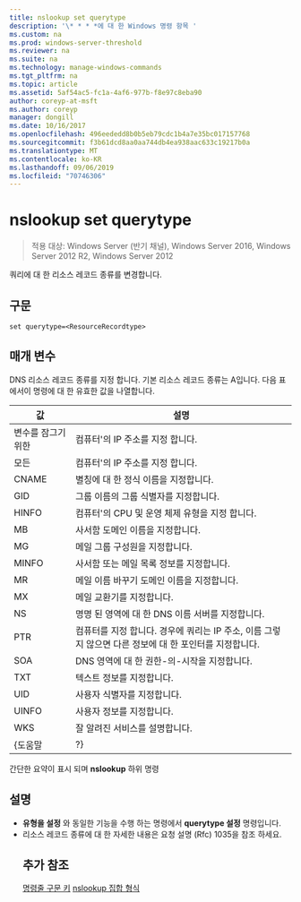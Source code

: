```yaml
---
title: nslookup set querytype
description: '\* * * *에 대 한 Windows 명령 항목 '
ms.custom: na
ms.prod: windows-server-threshold
ms.reviewer: na
ms.suite: na
ms.technology: manage-windows-commands
ms.tgt_pltfrm: na
ms.topic: article
ms.assetid: 5af54ac5-fc1a-4af6-977b-f8e97c8eba90
author: coreyp-at-msft
ms.author: coreyp
manager: dongill
ms.date: 10/16/2017
ms.openlocfilehash: 496eededd8b0b5eb79cdc1b4a7e35bc017157768
ms.sourcegitcommit: f3b61dcd8aa0aa744db4ea938aac633c19217b0a
ms.translationtype: MT
ms.contentlocale: ko-KR
ms.lasthandoff: 09/06/2019
ms.locfileid: "70746306"
---
```

# <a name="nslookup-set-querytype"></a>nslookup set querytype

>적용 대상: Windows Server (반기 채널), Windows Server 2016, Windows Server 2012 R2, Windows Server 2012

쿼리에 대 한 리소스 레코드 종류를 변경합니다.
## <a name="syntax"></a>구문
```
set querytype=<ResourceRecordtype>
```
## <a name="parameters"></a>매개 변수
<ResourceRecordtype>DNS 리소스 레코드 종류를 지정 합니다. 기본 리소스 레코드 종류는 A입니다. 다음 표에서이 명령에 대 한 유효한 값을 나열합니다.

| 값 |                                                   설명                                                   |
|-------|-----------------------------------------------------------------------------------------------------------------|
|   변수를 잠그기 위한   |                                      컴퓨터&#39;의 IP 주소를 지정 합니다.                                      |
|  모든  |                                     컴퓨터&#39;의 IP 주소를 지정 합니다.                                      |
| CNAME |                                    별칭에 대 한 정식 이름을 지정합니다.                                     |
|  GID  |                                  그룹 이름의 그룹 식별자를 지정합니다.                                  |
| HINFO |                          컴퓨터&#39;의 CPU 및 운영 체제 유형을 지정 합니다.                           |
|  MB   |                                        사서함 도메인 이름을 지정합니다.                                         |
|  MG   |                                         메일 그룹 구성원을 지정합니다.                                          |
| MINFO |                                   사서함 또는 메일 목록 정보를 지정합니다.                                   |
|  MR   |                                     메일 이름 바꾸기 도메인 이름을 지정합니다.                                      |
|  MX   |                                          메일 교환기를 지정합니다.                                          |
|  NS   |                                 명명 된 영역에 대 한 DNS 이름 서버를 지정합니다.                                 |
|  PTR  | 컴퓨터를 지정 합니다. 경우에 쿼리는 IP 주소, 이름 그렇지 않으면 다른 정보에 대 한 포인터를 지정합니다. |
|  SOA  |                                DNS 영역에 대 한 권한-의-시작을 지정합니다.                                 |
|  TXT  |                                         텍스트 정보를 지정합니다.                                         |
|  UID  |                                         사용자 식별자를 지정합니다.                                          |
| UINFO |                                         사용자 정보를 지정합니다.                                         |
|  WKS  |                                         잘 알려진 서비스를 설명합니다.                                         |
| {도움말 |                                                       ?}                                                        |

간단한 요약이 표시 되며 <strong>nslookup</strong> 하위 명령
## <a name="remarks"></a>설명
- <strong>유형을 설정</strong> 와 동일한 기능을 수행 하는 명령에서 <strong>querytype 설정</strong> 명령입니다.
- 리소스 레코드 종류에 대 한 자세한 내용은 요청 설명 (Rfc) 1035을 참조 하세요.
  ## <a name="additional-references"></a>추가 참조
  <a href="command-line-syntax-key.md" data-raw-source="[Command-Line Syntax Key](command-line-syntax-key.md)">명령줄 구문 키</a>
  <a href="nslookup-set-type.md" data-raw-source="[nslookup set type](nslookup-set-type.md)">nslookup 집합 형식</a>
